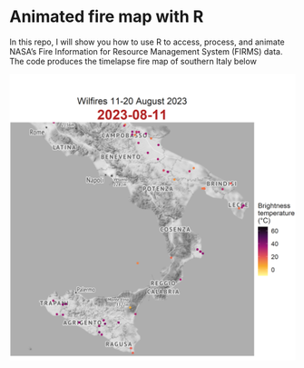 # Animated fire map with R
In this repo, I will show you how to use R to access, process, and animate NASA’s Fire Information for Resource Management System (FIRMS) data.
The code produces the timelapse fire map of southern Italy below

![alt text](https://github.com/milos-agathon/animated-fire-map/blob/main/fire-southern-italy.gif?raw=true)
